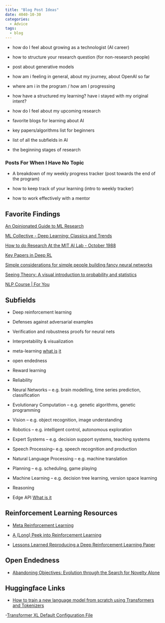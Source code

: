 ```yaml
---
title: "Blog Post Ideas"
date: 4040-10-30
categories:
  - Advice
tags:
  - blog
---
```


- how do I feel about growing as a technologist (AI career)

- how to structure your research question (for non-research people)

- post about generative models

- how am i feeling in general, about my journey, about OpenAI so far

- where am i in the program / how am I progressing

- how have a structured my learning? have i stayed with my original intent?

- how do I feel about my upcoming research

- favorite blogs for learning about AI

- key papers/algorithms list for beginners

- list of all the subfields in AI

- the beginning stages of research

### Posts For When I Have No Topic

- A breakdown of my weekly progress tracker (post towards the end of the program)

- how to keep track of your learning (intro to weekly tracker)

- how to work effectively with a mentor

## Favorite Findings

[An Opinionated Guide to ML Research](http://joschu.net/blog/opinionated-guide-ml-research.html)

[ML Collective - Deep Learning: Classics and Trends](http://mlcollective.org/dlct/)

[How to do Research At the MIT AI Lab - October 1988](https://dspace.mit.edu/bitstream/handle/1721.1/41487/AI_WP_316.pdf?sequence=4&isAllowed=y)

[Key Papers in Deep RL](https://spinningup.openai.com/en/latest/spinningup/keypapers.html)

[Simple considerations for simple people building fancy neural networks](https://medium.com/huggingface/simple-considerations-for-simple-people-building-fancy-neural-networks-7abc3c0f0bd7)

[Seeing Theory: A visual introduction to probability and statistics](https://seeing-theory.brown.edu/index.html#firstPage)

[NLP Course | For You](https://lena-voita.github.io/nlp_course.html)

## Subfields

- Deep reinforcement learning

- Defenses against adversarial examples

- Verification and robustness proofs for neural nets

- Interpretability & visualization

- meta-learning [what is](https://www.unite.ai/what-is-meta-learning/) [it](https://medium.com/huggingface/from-zero-to-research-an-introduction-to-meta-learning-8e16e677f78a)

- open endedness

- Reward learning

- Reliability

- Neural Networks – e.g. brain modelling, time series prediction, classification

- Evolutionary Computation – e.g. genetic algorithms, genetic programming

- Vision – e.g. object recognition, image understanding

- Robotics – e.g. intelligent control, autonomous exploration

- Expert Systems – e.g. decision support systems, teaching systems

- Speech Processing– e.g. speech recognition and production

- Natural Language Processing – e.g. machine translation

- Planning – e.g. scheduling, game playing

- Machine Learning – e.g. decision tree learning, version space learning

- Reasoning

- Edge API [What is it](https://www.unite.ai/what-is-edge-ai/)

## Reinforcement Learning Resources

- [Meta Reinforcement Learning](https://lilianweng.github.io/lil-log/2019/06/23/meta-reinforcement-learning.html)

- [A (Long) Peek into Reinforcement Learning](https://lilianweng.github.io/lil-log/2018/02/19/a-long-peek-into-reinforcement-learning.html)

- [Lessons Learned Reproducing a Deep Reinforcement Learning Paper](http://amid.fish/reproducing-deep-rl)

## Open Endedness

- [Abandoning Objectives: Evolution through the Search for Novelty Alone](http://eplex.cs.ucf.edu/papers/lehman_ecj11.pdf)

## Huggingface Links

- [How to train a new language model from scratch using Transformers and Tokenizers](https://huggingface.co/blog/how-to-train)

-[Transformer XL Default Configuration File](https://huggingface.co/transfo-xl-wt103/resolve/main/config.json)
